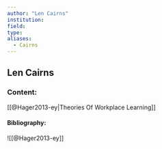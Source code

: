 ```yaml
---
author: "Len Cairns"
institution:
field:
type:
aliases:
  - Cairns
---
```


## Len Cairns

### Content:
[[@Hager2013-ey|Theories Of Workplace Learning]]

#### Bibliography:

![[@Hager2013-ey]]